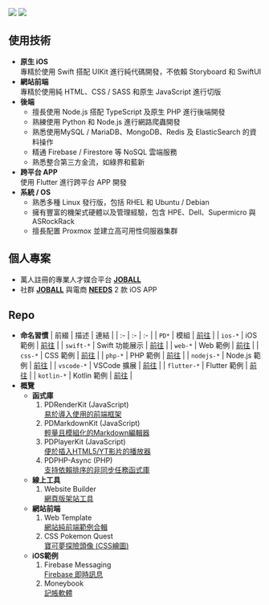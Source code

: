 [![](https://img.shields.io/badge/點擊查看-報價-44dd44)](https://github.com/pardnchiu/pardnchiu/blob/main/price.zh.md) [![](https://img.shields.io/badge/read-English%20Version-ffffff)](https://github.com/pardnchiu/pardnchiu/blob/main/README.en.md)

## 使用技術

- **原生 iOS**<br>
  專精於使用 Swift 搭配 UIKit 進行純代碼開發，不依賴 Storyboard 和 SwiftUI
- **網站前端**<br>
  專精於使用純 HTML、CSS / SASS 和原生 JavaScript 進行切版
- **後端**<br>
   - 擅長使用 Node.js 搭配 TypeScript 及原生 PHP 進行後端開發
   - 熟練使用 Python 和 Node.js 進行網路爬蟲開發
   - 熟悉使用MySQL / MariaDB、MongoDB、Redis 及 ElasticSearch 的資料操作
   - 精通 Firebase / Firestore 等 NoSQL 雲端服務
   - 熟悉整合第三方金流，如綠界和藍新
- **跨平台 APP**<br>
  使用 Flutter 進行跨平台 APP 開發
- **系統 / OS**
   - 熟悉多種 Linux 發行版，包括 RHEL 和 Ubuntu / Debian
   - 擁有豐富的機架式硬體以及管理經驗，包含 HPE、Dell、Supermicro 與 ASRockRack
   - 擅長配置 Proxmox 並建立高可用性伺服器集群

## 個人專案

- 萬人註冊的專業人才媒合平台 [**JOBALL**](https://joball.tw)
- 社群 [**JOBALL**](https://appadvice.com/app/joball-e6-8e-a5-e6-b4-bd/1272878907.amp) 與電商 [**NEEDS**](https://appadvice.com/app/e9-96-8b-e7-ae-b1/1460355322.amp) 2 款 iOS APP

## Repo 

- **命名習慣**
  | 前綴 | 描述 | 連結 |
  | :- | :- | :- |
  | `PD*` | 模組 | [前往](https://github.com/pardnchiu?tab=repositories&q=PD) |
  | `ios-*` | iOS 範例 | [前往](https://github.com/pardnchiu?tab=repositories&q=ios-) |
  | `swift-*` | Swift 功能展示 | [前往](https://github.com/pardnchiu?tab=repositories&q=swift-) |
  | `web-*` | Web 範例 | [前往](https://github.com/pardnchiu?tab=repositories&q=web-) |
  | `css-*` | CSS 範例 | [前往](https://github.com/pardnchiu?tab=repositories&q=css-) |
  | `php-*` | PHP 範例 | [前往](https://github.com/pardnchiu?tab=repositories&q=php-) |
  | `nodejs-*` | Node.js 範例 | [前往](https://github.com/pardnchiu?tab=repositories&q=nodejs-) |
  | `vscode-*` | VSCode 擴展 | [前往](https://github.com/pardnchiu?tab=repositories&q=vscode-) |
  | `flutter-*` | Flutter 範例 | [前往](https://github.com/pardnchiu?tab=repositories&q=flutter-) |
  | `kotlin-*` | Kotlin 範例 | [前往](https://github.com/pardnchiu?tab=repositories&q=kotlin-) |
- **概覽**
  - **函式庫**
    1. PDRenderKit (JavaScript)<br>
      [易於導入使用的前端框架](https://github.com/pardnchiu/PDRenderKit)
    2. PDMarkdownKit (JavaScript)<br>
      [輕量且模組化的Markdown編輯器](https://github.com/pardnchiu/PDMarkdownKit)
    3. PDPlayerKit (JavaScript)<br>
      [便於插入HTML5/YT影片的播放器](https://github.com/pardnchiu/PDPlayerKit)
    4. PDPHP-Async (PHP)<br>
      [支持依賴排序的非同步任務函式庫](https://github.com/pardnchiu/PDPHP-Async)
  - **線上工具**
    1. Website Builder<br>
      [網頁版架站工具](https://github.com/pardnchiu/website-builder)
  - **網站前端**
    1. Web Template<br>
      [網站純前端範例合輯](https://github.com/pardnchiu/web-template)
    2. CSS Pokemon Quest<br>
      [寶可夢探險頭像 (CSS繪圖)](https://github.com/pardnchiu/css-pokemon-quest)
  - **iOS範例**
    1. Firebase Messaging<br>
      [Firebase 即時訊息](https://github.com/pardnchiu/ios-firebase-messaging)
    2. Moneybook<br>
      [記帳軟體](https://github.com/pardnchiu/ios-moneybook)
